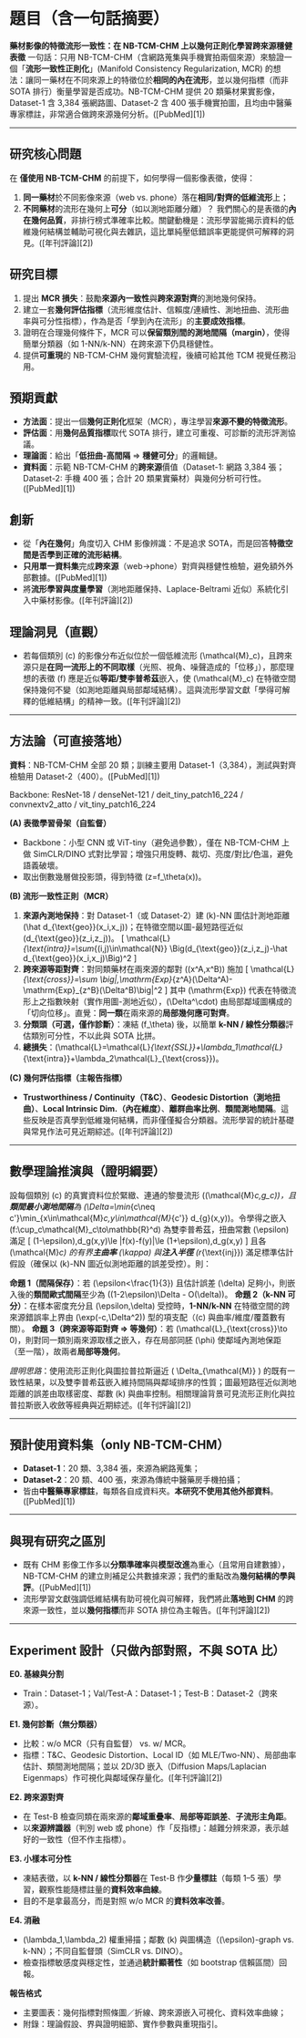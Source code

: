 # 題目（含一句話摘要）

**藥材影像的特徵流形一致性：在 NB-TCM-CHM 上以幾何正則化學習跨來源穩健表徵**
一句話：只用 NB-TCM-CHM（含網路蒐集與手機實拍兩個來源）來驗證一個「**流形一致性正則化**」(Manifold Consistency Regularization, MCR) 的想法：讓同一藥材在不同來源上的特徵位於**相同的內在流形**，並以幾何指標（而非 SOTA 排行）衡量學習是否成功。NB-TCM-CHM 提供 20 類藥材果實影像，Dataset-1 含 3,384 張網路圖、Dataset-2 含 400 張手機實拍圖，且均由中醫藥專家標註，非常適合做跨來源幾何分析。([PubMed][1])

---

## 研究核心問題

在 **僅使用 NB-TCM-CHM** 的前提下，如何學得一個影像表徵，使得：

1. **同一藥材**於不同影像來源（web vs. phone）落在**相同/對齊的低維流形**上；
2. **不同藥材**的流形在幾何上**可分**（如以測地距離分離）？
   我們關心的是表徵的**內在幾何品質**，非排行榜式準確率比較。關鍵動機是：流形學習能揭示資料的低維幾何結構並輔助可視化與去雜訊，這比單純壓低錯誤率更能提供可解釋的洞見。([年刊評論][2])

## 研究目標

1. 提出 **MCR 損失**：鼓勵**來源內一致性**與**跨來源對齊**的測地幾何保持。
2. 建立一套**幾何評估指標**（流形維度估計、信賴度/連續性、測地扭曲、流形曲率與可分性指標），作為是否「學到內在流形」的**主要成效指標**。
3. 證明在合理幾何條件下，MCR 可以**保留類別間的測地間隔（margin）**，使得簡單分類器（如 1-NN/k-NN）在跨來源下仍具穩健性。
4. 提供**可重現**的 NB-TCM-CHM 幾何實驗流程，後續可給其他 TCM 視覺任務沿用。

## 預期貢獻

* **方法面**：提出一個**幾何正則化**框架（MCR），專注學習**來源不變的特徵流形**。
* **評估面**：用**幾何品質指標**取代 SOTA 排行，建立可重複、可診斷的流形評測協議。
* **理論面**：給出「**低扭曲-高間隔** ⇒ **穩健可分**」的邏輯鏈。
* **資料面**：示範 NB-TCM-CHM 的**跨來源**價值（Dataset-1: 網路 3,384 張；Dataset-2: 手機 400 張；合計 20 類果實藥材）與幾何分析可行性。([PubMed][1])

## 創新

* 從「**內在幾何**」角度切入 CHM 影像辨識：不是追求 SOTA，而是回答**特徵空間是否學到正確的流形結構**。
* **只用單一資料集**完成**跨來源**（web→phone）對齊與穩健性檢驗，避免額外外部數據。([PubMed][1])
* 將**流形學習與度量學習**（測地距離保持、Laplace-Beltrami 近似）系統化引入中藥材影像。([年刊評論][2])

## 理論洞見（直觀）

* 若每個類別 (c) 的影像分布近似位於一個低維流形 (\mathcal{M}_c)，且跨來源只是**在同一流形上的不同取樣**（光照、視角、噪聲造成的「位移」），那麼理想的表徵 (f) 應是近似**等距/雙李普希茲**嵌入，使 (\mathcal{M}_c) 在特徵空間保持幾何不變（如測地距離與局部鄰域結構）。這與流形學習文獻「學得可解釋的低維結構」的精神一致。([年刊評論][2])

---

## 方法論（可直接落地）

**資料**：NB-TCM-CHM 全部 20 類；訓練主要用 Dataset-1（3,384），測試與對齊檢驗用 Dataset-2（400）。([PubMed][1])

Backbone: ResNet-18 / denseNet-121 / deit_tiny_patch16_224 / convnextv2_atto / vit_tiny_patch16_224

**(A) 表徵學習骨架（自監督）**

* Backbone：小型 CNN 或 ViT-tiny（避免過參數），僅在 NB-TCM-CHM 上做 SimCLR/DINO 式對比學習；增強只用旋轉、裁切、亮度/對比/色溫，避免語義破壞。
* 取出倒數幾層做投影頭，得到特徵 (z=f_\theta(x))。

**(B) 流形一致性正則（MCR）**

1. **來源內測地保持**：對 Dataset-1（或 Dataset-2）建 (k)-NN 圖估計測地距離 (\hat d_{\text{geo}}(x_i,x_j))；在特徵空間以圖-最短路徑近似 (d_{\text{geo}}(z_i,z_j))。
   [
   \mathcal{L}*{\text{intra}}=\sum*{(i,j)\in\mathcal{N}} \Big(d_{\text{geo}}(z_i,z_j)-\hat d_{\text{geo}}(x_i,x_j)\Big)^2
   ]
2. **跨來源等距對齊**：對同類藥材在兩來源的鄰對 ((x^A,x^B)) 施加
   [
   \mathcal{L}*{\text{cross}}=\sum \big|,\mathrm{Exp}*{z^A}(\Delta^A)-\mathrm{Exp}_{z^B}(\Delta^B)\big|^2
   ]
   其中 (\mathrm{Exp}) 代表在特徵流形上之指數映射（實作用圖-測地近似），(\Delta^\cdot) 由局部鄰域圖構成的「切向位移」。直覺：**同一類**在兩來源的**局部幾何應可對齊**。
3. **分類頭（可選，僅作診斷）**：凍結 (f_\theta) 後，以簡單 **k-NN / 線性分類器**評估類別可分性，不以此與 SOTA 比拼。
4. **總損失**：(\mathcal{L}=\mathcal{L}*{\text{SSL}}+\lambda_1\mathcal{L}*{\text{intra}}+\lambda_2\mathcal{L}_{\text{cross}})。

**(C) 幾何評估指標（主報告指標）**

* **Trustworthiness / Continuity（T&C）**、**Geodesic Distortion（測地扭曲）**、**Local Intrinsic Dim.（內在維度）**、**離群曲率比例**、**類間測地間隔**。這些反映是否真學到低維幾何結構，而非僅僅擬合分類器。流形學習的統計基礎與常見作法可見近期綜述。([年刊評論][2])

---

## 數學理論推演與（證明綱要）

設每個類別 (c) 的真實資料位於緊緻、連通的黎曼流形 ((\mathcal{M}*c,g_c))，且**類間最小測地間隔**為 (\Delta=\min*{c\neq c'}\min_{x\in\mathcal{M}*c,y\in\mathcal{M}*{c'}} d_{g}(x,y))。令學得之嵌入 (f:\cup_c\mathcal{M}_c\to\mathbb{R}^d) 為雙李普希茲，扭曲常數 (\epsilon) 滿足
[
(1-\epsilon),d_g(x,y)\le |f(x)-f(y)|\le (1+\epsilon),d_g(x,y)
]
且各 (\mathcal{M}*c) 的有界**主曲率** (\kappa) 與**注入半徑** (r*{\text{inj}}) 滿足標準估計假設（確保以 (k)-NN 圖近似測地距離的誤差受控）。則：

**命題 1（間隔保存）**：若 (\epsilon<\frac{1}{3}) 且估計誤差 (\delta) 足夠小，則嵌入後的**類間歐式間隔**至少為 ((1-2\epsilon)\Delta - O(\delta))。
**命題 2（k-NN 可分）**：在樣本密度充分且 (\epsilon,\delta) 受控時，**1-NN/k-NN** 在特徵空間的跨來源錯誤率上界由 (\exp(-c,\Delta^2)) 型的項支配（(c) 與曲率/維度/覆蓋數有關）。
**命題 3（跨來源等距對齊 ⇒ 等幾何）**：若 (\mathcal{L}_{\text{cross}}\to 0)，則對同一類別兩來源取樣之嵌入，存在局部同胚 (\phi) 使鄰域內測地保距（至一階），故兩者**局部等幾何**。

*證明思路*：使用流形正則化與圖拉普拉斯逼近 ( \Delta_{\mathcal{M}} ) 的既有一致性結果，以及雙李普希茲嵌入維持間隔與鄰域排序的性質；圖最短路徑近似測地距離的誤差由取樣密度、鄰數 (k) 與曲率控制。相關理論背景可見流形正則化與拉普拉斯嵌入收斂等經典與近期綜述。([年刊評論][2])

---

## 預計使用資料集（only NB-TCM-CHM）

* **Dataset-1**：20 類、3,384 張，來源為網路蒐集；
* **Dataset-2**：20 類、400 張，來源為傳統中醫藥房手機拍攝；
* 皆由**中醫藥專家標註**，每類各自成資料夾。**本研究不使用其他外部資料**。([PubMed][1])

---

## 與現有研究之區別

* 既有 CHM 影像工作多以**分類準確率**與**模型改進**為重心（且常用自建數據），NB-TCM-CHM 的建立則補足公共數據來源；我們的重點改為**幾何結構的學與評**。([PubMed][1])
* 流形學習文獻強調低維結構有助可視化與可解釋，我們將此**落地到 CHM** 的跨來源一致性，並以**幾何指標**而非 SOTA 排位為主報告。([年刊評論][2])

---

## Experiment 設計（只做內部對照，不與 SOTA 比）

**E0. 基線與分割**

* Train：Dataset-1；Val/Test-A：Dataset-1；Test-B：Dataset-2（跨來源）。

**E1. 幾何診斷（無分類器）**

* 比較：w/o MCR（只有自監督） vs. w/ MCR。
* 指標：T&C、Geodesic Distortion、Local ID（如 MLE/Two-NN）、局部曲率估計、類間測地間隔；並以 2D/3D 嵌入（Diffusion Maps/Laplacian Eigenmaps）作可視化與鄰域保存量化。([年刊評論][2])

**E2. 跨來源對齊**

* 在 Test-B 檢查同類在兩來源的**鄰域重疊率**、**局部等距誤差**、**子流形主角距**。
* 以**來源辨識器**（判別 web 或 phone）作「反指標」：越難分辨來源，表示越好的一致性（但不作主指標）。

**E3. 小樣本可分性**

* 凍結表徵，以 **k-NN / 線性分類器**在 Test-B 作**少量標註**（每類 1–5 張）學習，觀察性能隨標註量的**資料效率曲線**。
* 目的不是拿最高分，而是對照 w/o MCR 的**資料效率改善**。

**E4. 消融**

* (\lambda_1,\lambda_2) 權重掃描；鄰數 (k) 與圖構造（(\epsilon)-graph vs. k-NN）；不同自監督頭（SimCLR vs. DINO）。
* 檢查指標敏感度與穩定性，並通過**統計顯著性**（如 bootstrap 信賴區間）回報。

**報告格式**

* 主要圖表：幾何指標對照條圖／折線、跨來源嵌入可視化、資料效率曲線；
* 附錄：理論假設、界與證明細節、實作參數與重現指引。